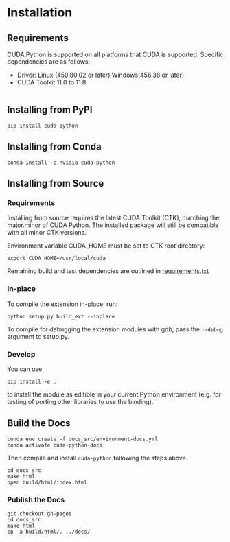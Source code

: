 # Installation

## Requirements

CUDA Python is supported on all platforms that CUDA is supported. Specific
dependencies are as follows:

* Driver: Linux (450.80.02 or later) Windows(456.38 or later)
* CUDA Toolkit 11.0 to 11.8

```{note} Only the NVRTC redistributable component is required from the CUDA Toolkit. [CUDA Toolkit Documentation](https://docs.nvidia.com/cuda/index.html) Installation Guides can be used for guidance. Note that the NVRTC component in the Toolkit can be obtained via PiPy, Conda or Local Installer.
```

## Installing from PyPI

```{code-block} shell
pip install cuda-python
```

## Installing from Conda

```{code-block} shell
conda install -c nvidia cuda-python
```

## Installing from Source

### Requirements

Installing from source requires the latest CUDA Toolkit (CTK), matching the major.minor of CUDA Python. The installed package will still be compatible with all minor CTK versions.

Environment variable CUDA_HOME must be set to CTK root directory:
```
export CUDA_HOME=/usr/local/cuda
```

Remaining build and test dependencies are outlined in [requirements.txt](https://github.com/NVIDIA/cuda-python/blob/main/requirements.txt)

### In-place

To compile the extension in-place, run:

```{code-block} shell
python setup.py build_ext --inplace
```

To compile for debugging the extension modules with gdb, pass the `--debug`
argument to setup.py.

### Develop

You can use

```{code-block} shell
pip install -e .
```

to install the module as editible in your current Python environment (e.g. for
testing of porting other libraries to use the binding).

## Build the Docs

```{code-block} shell
conda env create -f docs_src/environment-docs.yml
conda activate cuda-python-docs
```
Then compile and install `cuda-python` following the steps above.

```{code-block} shell
cd docs_src
make html
open build/html/index.html
```

### Publish the Docs

```{code-block} shell
git checkout gh-pages
cd docs_src
make html
cp -a build/html/. ../docs/
```
